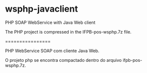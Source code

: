 wsphp-javaclient
================

PHP SOAP WebService with Java Web client

The PHP project is compressed in the IFPB-pos-wsphp.7z file.

================

PHP WebService SOAP com cliente Java Web.

O projeto php se encontra compactado dentro do arquivo ifpb-pos-wsphp.7z.
